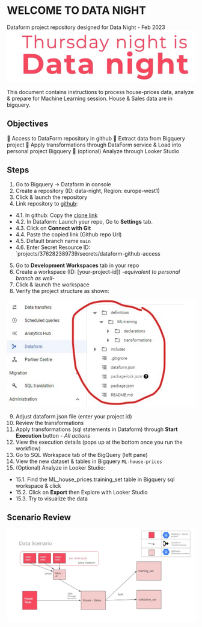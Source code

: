 # WELCOME TO DATA NIGHT
Dataform project repository designed for Data Night - Feb 2023
![data-night](https://github.com/devoteamgcloud/data-night-dataform/blob/main/pics/data-night.jpg)

This document contains instructions to process house-prices data, analyze & prepare for Machine Learning session.
House & Sales data are in bigquery. 
## Objectives
:dart: Access to DataForm repository in github
:dart: Extract data from Bigquery project
:dart: Apply transformations through DataForm service & Load into personal project Bigquery
:dart: (optional) Analyze through Looker Studio

## Steps
1. Go to Bigquery -> Dataform in console
2. Create a repository (ID: data-night, Region: europe-west1)
3. Click & launch the repository
4. Link repository to [github](https://github.com/devoteamgcloud/data-night-dataform):
* 4.1. In github: Copy the [clone link](https://github.com/devoteamgcloud/data-night-dataform.git)
* 4.2. In Dataform: Launch your repo, Go to **Settings** tab.
* 4.3. Click on **Connect with Git**
* 4.4. Paste the copied link (Github repo Url)
* 4.5. Default branch name `main`
* 4.6. Enter Secret Resource ID: `projects/376282389739/secrets/dataform-github-access
5. Go to **Development Workspaces** tab in your repo
6. Create a workspace (ID: [your-project-id]) *-equivalent to personal branch as well-*
7. Click & launch the workspace
8. Verify the project structure as shown:

![image](https://github.com/devoteamgcloud/data-night-dataform/blob/main/pics/folder-structure.jpg?raw=true)

9. Adjust dataform.json file (enter your project id)
10. Review the transformations
11. Apply transformations  (sql statements in Dataform) through **Start Execution** button - *All actions*
12. View the execution details (pops up at the bottom once you run the workflow)
13. Go to SQL Workspace tab of the BigQuery (left pane)
14. View the new dataset & tables in Bigquery `ML-house-prices`
15. (Optional) Analyze in Looker Studio:
* 15.1. Find the ML_house_prices.training_set table in Bigquery sql workspace & click
* 15.2. Click on **Export** then Explore with Looker Studio
* 15.3. Try to visualize the data

## Scenario Review
![scenario](https://github.com/devoteamgcloud/data-night-dataform/blob/main/pics/scenario.jpg)